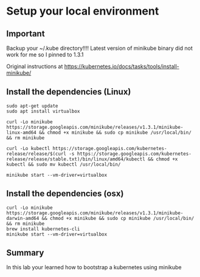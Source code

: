 # Setup your local environment

## Important
Backup your ~/.kube directory!!!!
Latest version of minikube binary did not work for me so I pinned to 1.3.1

Original instructions at https://kubernetes.io/docs/tasks/tools/install-minikube/


## Install the dependencies (Linux)

```
sudo apt-get update
sudo apt install virtualbox

curl -Lo minikube https://storage.googleapis.com/minikube/releases/v1.3.1/minikube-linux-amd64 && chmod +x minikube && sudo cp minikube /usr/local/bin/ && rm minikube

curl -Lo kubectl https://storage.googleapis.com/kubernetes-release/release/$(curl -s https://storage.googleapis.com/kubernetes-release/release/stable.txt)/bin/linux/amd64/kubectl && chmod +x kubectl && sudo mv kubectl /usr/local/bin/

minikube start --vm-driver=virtualbox
```

## Install the dependencies (osx)

```
curl -Lo minikube https://storage.googleapis.com/minikube/releases/v1.3.1/minikube-darwin-amd64 && chmod +x minikube && sudo cp minikube /usr/local/bin/ && rm minikube
brew install kubernetes-cli
minikube start --vm-driver=virtualbox
```

## Summary

In this lab your learned how to bootstrap a kubernetes using minikube

